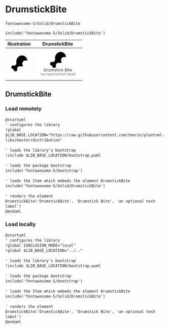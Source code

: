 # DrumstickBite


```text
fontawesome-5/Solid/DrumstickBite
```

```text
include('fontawesome-5/Solid/DrumstickBite')
```



| Illustration | DrumstickBite |
| :---: | :---: |
| ![illustration for Illustration](../../fontawesome-5/Solid/DrumstickBite.png) | ![illustration for DrumstickBite](../../fontawesome-5/Solid/DrumstickBite.Local.png) |




## DrumstickBite

### Load remotely
```plantuml
@startuml
' configures the library
!global $LIB_BASE_LOCATION="https://raw.githubusercontent.com/tmorin/plantuml-libs/master/distribution"

' loads the library's bootstrap
!include $LIB_BASE_LOCATION/bootstrap.puml

' loads the package bootstrap
include('fontawesome-5/bootstrap')

' loads the Item which embeds the element DrumstickBite
include('fontawesome-5/Solid/DrumstickBite')

' renders the element
DrumstickBite('DrumstickBite', 'Drumstick Bite', 'an optional tech label')
@enduml
```

### Load locally
```plantuml
@startuml
' configures the library
!global $INCLUSION_MODE="local"
!global $LIB_BASE_LOCATION="../.."

' loads the library's bootstrap
!include $LIB_BASE_LOCATION/bootstrap.puml

' loads the package bootstrap
include('fontawesome-5/bootstrap')

' loads the Item which embeds the element DrumstickBite
include('fontawesome-5/Solid/DrumstickBite')

' renders the element
DrumstickBite('DrumstickBite', 'Drumstick Bite', 'an optional tech label')
@enduml
```


